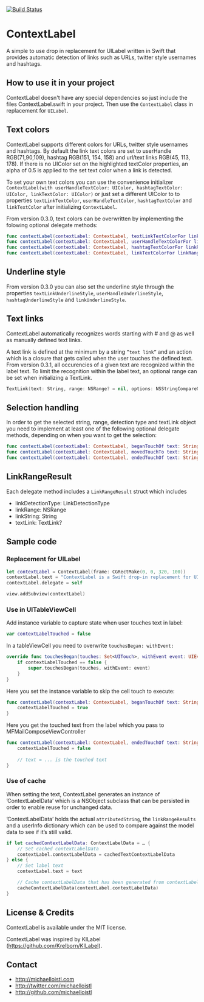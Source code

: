 [![Build Status](https://travis-ci.org/michaelloistl/ContextLabel.svg?branch=master)](https://travis-ci.org/michaelloistl/ContextLabel)

# ContextLabel

A simple to use drop in replacement for UILabel written in Swift that provides automatic detection of links such as URLs, twitter style usernames and hashtags.

## How to use it in your project
ContextLabel doesn't have any special dependencies so just include the files ContextLabel.swift in your project. Then use the `ContextLabel` class in replacement for `UILabel`.

## Text colors
ContextLabel supports different colors for URLs, twitter style usernames and hashtags. By default the link text colors are set to userHandle RGB(71,90,109), hashtag RGB(151, 154, 158) and url/text links RGB(45, 113, 178). If there is no UIColor set on the highlighted  textColor properties, an alpha of 0.5 is applied to the set text color when a link is detected.

To set your own text colors you can use the convenience initializer `ContextLabel(with userHandleTextColor: UIColor, hashtagTextColor: UIColor, linkTextColor: UIColor)` or just set a different UIColor to to properties `textLinkTextColor`, `userHandleTextColor`, `hashtagTextColor` and `linkTextColor` after initializing `ContextLabel`.

From version 0.3.0, text colors can be overwritten by implementing the folowing optional delegate methods:
``` Swift
func contextLabel(contextLabel: ContextLabel, textLinkTextColorFor linkRangeResult: LinkRangeResult) -> UIColor?
func contextLabel(contextLabel: ContextLabel, userHandleTextColorFor linkRangeResult: LinkRangeResult) -> UIColor?
func contextLabel(contextLabel: ContextLabel, hashtagTextColorFor linkRangeResult: LinkRangeResult) -> UIColor?
func contextLabel(contextLabel: ContextLabel, linkTextColorFor linkRangeResult: LinkRangeResult) -> UIColor?
```

## Underline style
From version 0.3.0 you can also set the underline style through the properties `textLinkUnderlineStyle`, `userHandleUnderlineStyle`, `hashtagUnderlineStyle` and `linkUnderlineStyle`.

## Text links
ContextLabel automatically recognizes words starting with # and @ as well as manually defined text links.

A text link is defined at the minimum by a string `”text link”` and an action which is a closure that gets called when the user touches the defined text. From version 0.3.1, all occurencies of a given text are recognized within the label text. To limit the recognition within the label text, an optional range can be set when initializing a TextLink.

``` Swift
TextLink(text: String, range: NSRange? = nil, options: NSStringCompareOptions = [], action: ()->())
```

## Selection handling
In order to get the selected string, range, detection type and textLink object you need to implement at least one of the following optional delegate methods, depending on when you want to get the selection:
``` Swift
func contextLabel(contextLabel: ContextLabel, beganTouchOf text: String, with linkRangeResult: LinkRangeResult)
func contextLabel(contextLabel: ContextLabel, movedTouchTo text: String, with linkRangeResult: LinkRangeResult)
func contextLabel(contextLabel: ContextLabel, endedTouchOf text: String, with linkRangeResult: LinkRangeResult)
```

## LinkRangeResult
Each delegate method includes a `LinkRangeResult` struct which includes
- linkDetectionType: LinkDetectionType
- linkRange: NSRange
- linkString: String
- textLink: TextLink?

## Sample code

### Replacement for UILabel
``` swift
let contextLabel = ContextLabel(frame: CGRectMake(0, 0, 320, 100))
contextLabel.text = "ContextLabel is a Swift drop-in replacement for UILabel that supports selectable @UserHandle, #Hashtags and links https://github.com/michaelloistl/ContextLabel"
contextLabel.delegate = self

view.addSubview(contextLabel)
```

### Use in UITableViewCell

Add instance variable to capture state when user touches text in label:

``` Swift
var contextLabelTouched = false
```

In a tableViewCell you need to overwrite `touchesBegan: withEvent:`

``` Swift
override func touchesBegan(touches: Set<UITouch>, withEvent event: UIEvent?) {
    if contextLabelTouched == false {
        super.touchesBegan(touches, withEvent: event)
    }
}
```

Here you set the instance variable to skip the cell touch to execute:
``` Swift
func contextLabel(contextLabel: ContextLabel, beganTouchOf text: String, with linkRangeResult: LinkRangeResult) {
    contextLabelTouched = true
}
```

Here you get the touched text from the label which you pass to MFMailComposeViewController
``` Swift
func contextLabel(contextLabel: ContextLabel, endedTouchOf text: String, with linkRangeResult: LinkRangeResult) {
    contextLabelTouched = false
    
    // text = ... is the touched text 
}
```

### Use of cache
When setting the text, ContextLabel generates an instance of ’ContextLabelData’ which is a NSObject subclass that can be persisted in order to enable reuse for unchanged data.

’ContextLabelData’ holds the actual `attributedString`, the `linkRangeResults` and a userInfo dictionary which can be used to compare against the model data to see if it’s still valid.

``` swift
if let cachedContextLabelData: ContextLabelData = … {
	// Set cached contextLabelData
	contextLabel.contextLabelData = cachedTextContextLabelData
} else {
	// Set label text
	contextLabel.text = text

	// Cache contextLabelData that has been generated from contextLabel
	cacheContextLabelData(contextLabel.contextLabelData)
}          
```

## License & Credits
ContextLabel is available under the MIT license.

ContextLabel was inspired by KILabel (https://github.com/Krelborn/KILabel).

## Contact
- http://michaelloistl.com
- http://twitter.com/michaelloistl
- http://github.com/michaelloistl
